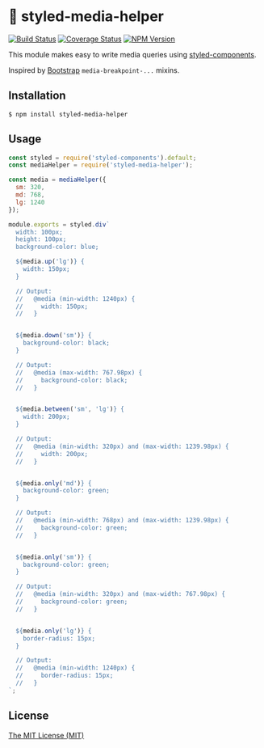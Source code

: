 # :nail_care: styled-media-helper
[![Build Status](https://travis-ci.org/dvpnt/styled-media-helper.svg?branch=master)](https://travis-ci.org/dvpnt/styled-media-helper)
[![Coverage Status](https://coveralls.io/repos/github/dvpnt/styled-media-helper/badge.svg?branch=master)](https://coveralls.io/github/dvpnt/styled-media-helper?branch=master)
[![NPM Version](https://img.shields.io/npm/v/styled-media-helper.svg)](https://www.npmjs.com/package/styled-media-helper)

This module makes easy to write media queries using [styled-components](https://www.styled-components.com/).

Inspired by [Bootstrap](https://getbootstrap.com/) `media-breakpoint-...` mixins.

## Installation

    $ npm install styled-media-helper

## Usage

```js
const styled = require('styled-components').default;
const mediaHelper = require('styled-media-helper');

const media = mediaHelper({
  sm: 320,
  md: 768,
  lg: 1240
});

module.exports = styled.div`
  width: 100px;
  height: 100px;
  background-color: blue;

  ${media.up('lg')} {
    width: 150px;
  }

  // Output:
  //   @media (min-width: 1240px) {
  //     width: 150px;
  //   }


  ${media.down('sm')} {
    background-color: black;
  }

  // Output:
  //   @media (max-width: 767.98px) {
  //     background-color: black;
  //   }


  ${media.between('sm', 'lg')} {
    width: 200px;
  }

  // Output:
  //   @media (min-width: 320px) and (max-width: 1239.98px) {
  //     width: 200px;
  //   }


  ${media.only('md')} {
    background-color: green;
  }

  // Output:
  //   @media (min-width: 768px) and (max-width: 1239.98px) {
  //     background-color: green;
  //   }


  ${media.only('sm')} {
    background-color: green;
  }

  // Output:
  //   @media (min-width: 320px) and (max-width: 767.98px) {
  //     background-color: green;
  //   }


  ${media.only('lg')} {
    border-radius: 15px;
  }

  // Output:
  //   @media (min-width: 1240px) {
  //     border-radius: 15px;
  //   }
`;
```

## License

[The MIT License (MIT)](/LICENSE)
